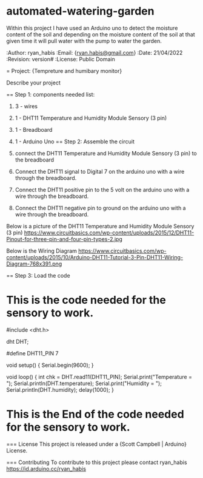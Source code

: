 # automated-watering-garden
Within this project I have used an Arduino uno to detect the moisture content of the soil and depending on the moisture content of the soil at that given time it will pull water with the pump to water the garden. 


:Author: ryan_habis
:Email: {ryan.habis@gmail.com}
:Date: 21/04/2022
:Revision: version#
:License: Public Domain

= Project: {Tempreture and humibary monitor}

Describe your project

== Step 1: components needed list:

1. 3 - wires
2. 1 - DHT11 Temperature and Humidity Module Sensory (3 pin)
3. 1 - Breadboard
4. 1 - Arduino Uno
== Step 2: Assemble the circuit

1. connect the DHT11 Temperature and Humidity Module Sensory (3 pin) to the breadboard
2. Connect the DHT11 signal to Digital 7 on the arduino uno with a wire through the breadboard. 
3. Connect the DHT11 positive pin to the 5 volt on the arduino uno with a wire through the breadboard.
4. Connect the DHT11 negative pin to ground on the arduino uno with a wire through the breadboard.

Below is a picture of the DHT11 Temperature and Humidity Module Sensory (3 pin)
https://www.circuitbasics.com/wp-content/uploads/2015/12/DHT11-Pinout-for-three-pin-and-four-pin-types-2.jpg

Below is the Wiring Diagram
https://www.circuitbasics.com/wp-content/uploads/2015/10/Arduino-DHT11-Tutorial-3-Pin-DHT11-Wiring-Diagram-768x391.png

== Step 3: Load the code


This is the code needed for the sensory to work.
=============================================
 #include <dht.h>

dht DHT;

#define DHT11_PIN 7

void setup() {
  Serial.begin(9600);
}

void loop() {
  int chk = DHT.read11(DHT11_PIN);
  Serial.print("Temperature = ");
  Serial.println(DHT.temperature);
  Serial.print("Humidity = ");
  Serial.println(DHT.humidity);
  delay(1000);
}


This is the End of the code needed for the sensory to work.
================================================

=== License
This project is released under a {Scott Campbell | Arduino} License.

=== Contributing
To contribute to this project please contact ryan_habis https://id.arduino.cc/ryan_habis

